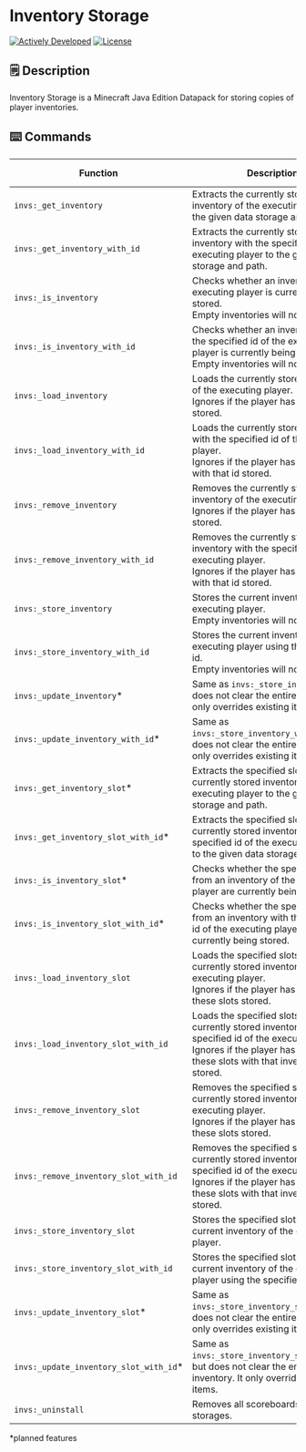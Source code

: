 # Inventory Storage
[![Actively Developed](https://img.shields.io/badge/status-actively_developed-brightgreen?style=for-the-badge)](https://github.com/fixyldev/fixyldev/blob/main/STATUS.md#actively-developed)
[![License](https://img.shields.io/github/license/fixyldev/InventoryStorage?style=for-the-badge)](LICENSE)

## 🗒️ Description
Inventory Storage is a Minecraft Java Edition Datapack for storing copies of player inventories.

## ⌨️ Commands
| Function                               | Description                                                                                                                                                                                        | Arguments                 | Return Values |
|----------------------------------------|----------------------------------------------------------------------------------------------------------------------------------------------------------------------------------------------------|---------------------------|---------------|
| `invs:_get_inventory`                  | Extracts the currently stored inventory of the executing player to the given data storage and path.                                                                                                | Storage, Path             | 0, 1          |
| `invs:_get_inventory_with_id`          | Extracts the currently stored inventory with the specified id of the executing player to the given data storage and path.                                                                          | Storage, Path, ID         | 0, 1          |
| `invs:_is_inventory`                   | Checks whether an inventory of the executing player is currently being stored.<br>Empty inventories will not be ignored.                                                                           | -                         | 0, 1          |
| `invs:_is_inventory_with_id`           | Checks whether an inventory with the specified id of the executing player is currently being stored.<br>Empty inventories will not be ignored.                                                     | ID                        | 0, 1          |
| `invs:_load_inventory`                 | Loads the currently stored inventory of the executing player.<br>Ignores if the player has no inventory stored.                                                                                    | -                         | 0, 1          |
| `invs:_load_inventory_with_id`         | Loads the currently stored inventory with the specified id of the executing player.<br>Ignores if the player has no inventory with that id stored.                                                 | ID                        | 0, 1          |
| `invs:_remove_inventory`               | Removes the currently stored inventory of the executing player.<br>Ignores if the player has no inventory stored.                                                                                  | -                         | 0, 1          |
| `invs:_remove_inventory_with_id`       | Removes the currently stored inventory with the specified id of the executing player.<br>Ignores if the player has no inventory with that id stored.                                               | ID                        | 0, 1          |
| `invs:_store_inventory`                | Stores the current inventory of the executing player.<br>Empty inventories will not be ignored.                                                                                                    | -                         | 0, 1          |
| `invs:_store_inventory_with_id`        | Stores the current inventory of the executing player using the specified id.<br>Empty inventories will not be ignored.                                                                             | ID                        | 0, 1          |
| `invs:_update_inventory`*              | Same as `invs:_store_inventory`, but does not clear the entire inventory. It only overrides existing items.                                                                                        | -                         | 0, 1          |
| `invs:_update_inventory_with_id`*      | Same as `invs:_store_inventory_with_id`, but does not clear the entire inventory. It only overrides existing items.                                                                                | ID                        | 0, 1          |
| `invs:_get_inventory_slot`*            | Extracts the specified slots from the currently stored inventory of the executing player to the given data storage and path.                                                                       | Slot[], Storage, Path,    | 0, 1          |
| `invs:_get_inventory_slot_with_id`*    | Extracts the specified slots from the currently stored inventory with the specified id of the executing player to the given data storage and path.                                                 | Slot[], Storage, Path, ID | 0, 1          |
| `invs:_is_inventory_slot`*             | Checks whether the specified slots from an inventory of the executing player are currently being stored.                                                                                           | Slot[]                    | 0, 1          |
| `invs:_is_inventory_slot_with_id`*     | Checks whether the specified slots from an inventory with the specified id of the executing player are currently being stored.                                                                     | Slot[], ID                | 0, 1          |
| `invs:_load_inventory_slot`            | Loads the specified slots from the currently stored inventory of the executing player.<br>Ignores if the player has no items in these slots stored.                                                | Slot[]                    | 0, 1          |
| `invs:_load_inventory_slot_with_id`    | Loads the specified slots from the currently stored inventory with the specified id of the executing player.<br>Ignores if the player has no items in these slots with that inventory id stored.   | Slot[], ID                | 0, 1          |
| `invs:_remove_inventory_slot`          | Removes the specified slots from the currently stored inventory of the executing player.<br>Ignores if the player has no items in these slots stored.                                              | Slot[]                    | 0, 1          |
| `invs:_remove_inventory_slot_with_id`  | Removes the specified slots from the currently stored inventory with the specified id of the executing player.<br>Ignores if the player has no items in these slots with that inventory id stored. | Slot[], ID                | 0, 1          |
| `invs:_store_inventory_slot`           | Stores the specified slots from the current inventory of the executing player.                                                                                                                     | Slot[]                    | 0, 1          |
| `invs:_store_inventory_slot_with_id`   | Stores the specified slots from the current inventory of the executing player using the specified id.                                                                                              | Slot[], ID                | 0, 1          |
| `invs:_update_inventory_slot`*         | Same as `invs:_store_inventory_slot`, but does not clear the entire inventory. It only overrides existing items.                                                                                   | Slot[],                   | 0, 1          |
| `invs:_update_inventory_slot_with_id`* | Same as `invs:_store_inventory_slot_with_id`, but does not clear the entire inventory. It only overrides existing items.                                                                           | Slot[], ID                | 0, 1          |
| `invs:_uninstall`                      | Removes all scoreboards and data storages.                                                                                                                                                         | -                         | 1             |

*planned features
